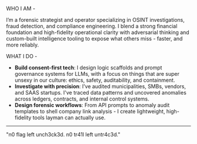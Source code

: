WHO I AM -

I’m a forensic strategist and operator specializing in OSINT investigations, fraud detection, and compliance engineering.
I blend a strong financial foundation and high-fidelity operational clarity with adversarial thinking and custom-built intelligence tooling to expose what others miss - faster, and more reliably.

WHAT I DO -

- **Build consent-first tech**: I design logic scaffolds and prompt governance systems for LLMs, with a focus on things that are super unsexy in our culture: ethics, safety, auditability, and containment.
- **Investigate with precision**: I’ve audited municipalities, SMBs, vendors, and SAAS startups. I've traced data patterns and uncovered anomalies across ledgers, contracts, and internal control systems.
- **Design forensic workflows**: From API prompts to anomaly audit templates to shell company link analysis - I create lightweight, high-fidelity tools layman can actually use.

---
"n0 flag left unch3ck3d. n0 tr41l left untr4c3d."
